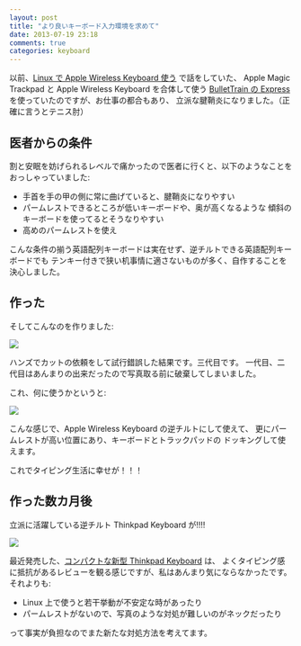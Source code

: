 ```yaml
---
layout: post
title: "より良いキーボード入力環境を求めて"
date: 2013-07-19 23:18
comments: true
categories: keyboard
---
```


以前、[Linux で Apple Wireless Keyboard 使う][apple_keyboard] で話をしていた、
Apple Magic Trackpad と Apple Wireless Keyboard を合体して使う
[BulletTrain の Express][express] を使っていたのですが、お仕事の都合もあり、
立派な腱鞘炎になりました。（正確に言うとテニス肘）

[express]: http://www.bullettrain.com/express.html
[apple_keyboard]: http://k-ui.jp/blog/2013/03/05/apple-wireless-keyboard-for-linux/


医者からの条件
--------------

割と安眠を妨げられるレベルで痛かったので医者に行くと、以下のようなことを
おっしゃっていました:

* 手首を手の甲の側に常に曲げていると、腱鞘炎になりやすい
* パームレストできるところが低いキーボードや、奥が高くなるような
 傾斜のキーボードを使ってるとそうなりやすい
* 高めのパームレストを使え

こんな条件の揃う英語配列キーボードは実在せず、逆チルトできる英語配列キーボードでも
テンキー付きで狭い机事情に適さないものが多く、自作することを決心しました。


作った
-------

そしてこんなのを作りました:

![](/d/1374244114.jpg)

ハンズでカットの依頼をして試行錯誤した結果です。三代目です。
一代目、二代目はあんまりの出来だったので写真取る前に破棄してしまいました。

これ、何に使うかというと:

![](/d/1374244118.jpg)

こんな感じで、Apple Wireless Keyboard の逆チルトにして使えて、
更にパームレストが高い位置にあり、キーボードとトラックパッドの
ドッキングして使えます。


これでタイピング生活に幸せが！！！


作った数カ月後
----------------

立派に活躍している逆チルト Thinkpad Keyboard が!!!!

![](/d/1374244124.jpg)

最近発売した、[コンパクトな新型 Thinkpad Keyboard][compact_kbd] は、
よくタイピング感に抵抗があるレビューを観る感じですが、私はあんまり気にならなかったです。
それよりも:

* Linux 上で使うと若干挙動が不安定な時があったり
* パームレストがないので、写真のような対処が難しいのがネックだったり

[compact_kbd]: http://shopap.lenovo.com/SEUILibrary/controller/e/jpweb/LenovoPortal/ja_JP/catalog.workflow:item.detail?GroupID=460&Code=0B47190&category-id=3FB2CEB78A0F49D18148731559AF4603

って事実が負担なのでまた新たな対処方法を考えてます。
